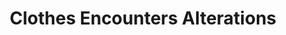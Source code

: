 ---
title: "Clothes Encounters Alterations"
url: /camas/clothes-encounters-alterations/
shop: tailor
---